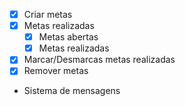 - [x] Criar metas
- [x] Metas realizadas
  - [x] Metas abertas
  - [x] Metas realizadas
- [x] Marcar/Desmarcas metas realizadas
- [x] Remover metas
- Sistema de mensagens
